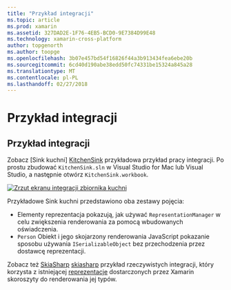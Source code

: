 ```yaml
---
title: "Przykład integracji"
ms.topic: article
ms.prod: xamarin
ms.assetid: 327DAD2E-1F76-4EB5-BCD0-9E7384D99E48
ms.technology: xamarin-cross-platform
author: topgenorth
ms.author: toopge
ms.openlocfilehash: 3b07e457bd54f16826f44a3b913434fea6ebe20b
ms.sourcegitcommit: 6cd40d190abe38edd50fc74331be15324a845a28
ms.translationtype: MT
ms.contentlocale: pl-PL
ms.lasthandoff: 02/27/2018
---
```

# <a name="sample-integrations"></a>Przykład integracji

## <a name="sample-integrations"></a>Przykład integracji

Zobacz [Sink kuchni] [ KitchenSink] przykładowa przykład pracy integracji. Po prostu zbudować `KitchenSink.sln` w Visual Studio for Mac lub Visual Studio, a następnie otwórz `KitchenSink.workbook`.

[![Zrzut ekranu integracji zbiornika kuchni](samples-images/kitchensinkintegrationscreenshot.png)](samples-images/kitchensinkintegrationscreenshot.png)

Przykładowe Sink kuchni przedstawiono oba zestawy pojęcia:

* Elementy reprezentacja pokazują, jak używać `RepresentationManager` w celu zwiększenia renderowania za pomocą wbudowanych oświadczenia.
* `Person` Obiekt i jego skojarzony renderowania JavaScript pokazanie sposobu używania `ISerializableObject` bez przechodzenia przez dostawcę reprezentacji.

Zobacz też [SkiaSharp] [ skiasharp] przykład rzeczywistych integracji, który korzysta z istniejącej [reprezentacje](~/tools/workbooks/sdk/representations.md) dostarczonych przez Xamarin skoroszyty do renderowania jej typów.

[KitchenSink]: https://github.com/xamarin/Workbooks/tree/master/SDK/Samples/KitchenSink
[skiasharp]: https://github.com/mono/SkiaSharp/tree/master/source/SkiaSharp.Workbooks